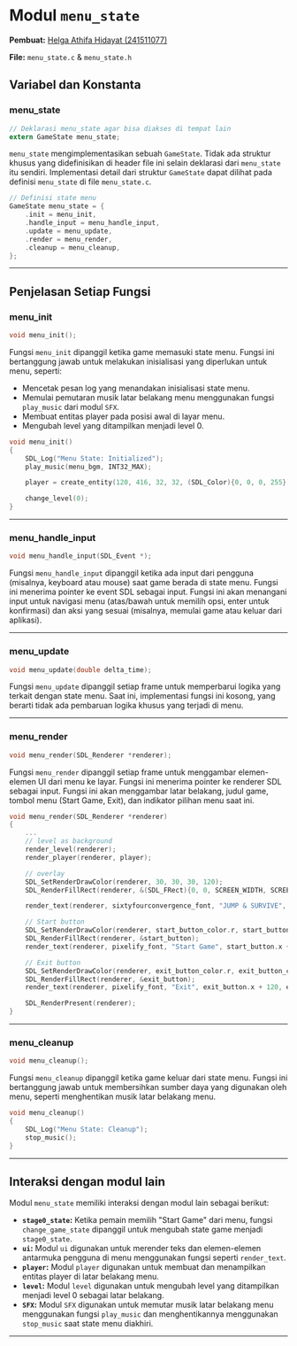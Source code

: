 # Modul `menu_state`

**Pembuat:** [Helga Athifa Hidayat (241511077)](https://github.com/helga1406)

**File:** `menu_state.c` & `menu_state.h`

## Variabel dan Konstanta

### **menu_state**

```c title="menu_state.h"
// Deklarasi menu_state agar bisa diakses di tempat lain
extern GameState menu_state;
```

`menu_state` mengimplementasikan sebuah `GameState`. Tidak ada struktur khusus yang didefinisikan di header file ini selain deklarasi dari `menu_state` itu sendiri. Implementasi detail dari struktur `GameState` dapat dilihat pada definisi `menu_state` di file `menu_state.c`.

```c title="menu_state.c"
// Definisi state menu
GameState menu_state = {
    .init = menu_init,
    .handle_input = menu_handle_input,
    .update = menu_update,
    .render = menu_render,
    .cleanup = menu_cleanup,
};
```

---

## Penjelasan Setiap Fungsi

### **menu_init**

```c title="menu_state.h"
void menu_init();
```

Fungsi `menu_init` dipanggil ketika game memasuki state menu. Fungsi ini bertanggung jawab untuk melakukan inisialisasi yang diperlukan untuk menu, seperti:

* Mencetak pesan log yang menandakan inisialisasi state menu.
* Memulai pemutaran musik latar belakang menu menggunakan fungsi `play_music` dari modul `SFX`.
* Membuat entitas player pada posisi awal di layar menu.
* Mengubah level yang ditampilkan menjadi level 0.

```c title="menu_state.c"
void menu_init()
{
    SDL_Log("Menu State: Initialized");
    play_music(menu_bgm, INT32_MAX);

    player = create_entity(120, 416, 32, 32, (SDL_Color){0, 0, 0, 255});

    change_level(0);
}
```

---

### **menu_handle_input**

```c title="menu_state.h"
void menu_handle_input(SDL_Event *);
```

Fungsi `menu_handle_input` dipanggil ketika ada input dari pengguna (misalnya, keyboard atau mouse) saat game berada di state menu. Fungsi ini menerima pointer ke event SDL sebagai input. Fungsi ini akan menangani input untuk navigasi menu (atas/bawah untuk memilih opsi, enter untuk konfirmasi) dan aksi yang sesuai (misalnya, memulai game atau keluar dari aplikasi).

---

### **menu_update**

```c title="menu_state.h"
void menu_update(double delta_time);
```

Fungsi `menu_update` dipanggil setiap frame untuk memperbarui logika yang terkait dengan state menu. Saat ini, implementasi fungsi ini kosong, yang berarti tidak ada pembaruan logika khusus yang terjadi di menu.

---

### **menu_render**

```c title="menu_state.h"
void menu_render(SDL_Renderer *renderer);
```

Fungsi `menu_render` dipanggil setiap frame untuk menggambar elemen-elemen UI dari menu ke layar. Fungsi ini menerima pointer ke renderer SDL sebagai input. Fungsi ini akan menggambar latar belakang, judul game, tombol menu (Start Game, Exit), dan indikator pilihan menu saat ini.

```c title="menu_state.c"
void menu_render(SDL_Renderer *renderer)
{
    ...
    // level as background
    render_level(renderer);
    render_player(renderer, player);

    // overlay
    SDL_SetRenderDrawColor(renderer, 30, 30, 30, 120);
    SDL_RenderFillRect(renderer, &(SDL_FRect){0, 0, SCREEN_WIDTH, SCREEN_HEIGHT});

    render_text(renderer, sixtyfourconvergence_font, "JUMP & SURVIVE", 100, 80, 1.4, title_text_color);

    // Start button
    SDL_SetRenderDrawColor(renderer, start_button_color.r, start_button_color.g, start_button_color.b, 255);
    SDL_RenderFillRect(renderer, &start_button);
    render_text(renderer, pixelify_font, "Start Game", start_button.x + 45, start_button.y + 5, 1, start_text_color);

    // Exit button
    SDL_SetRenderDrawColor(renderer, exit_button_color.r, exit_button_color.g, exit_button_color.b, 255);
    SDL_RenderFillRect(renderer, &exit_button);
    render_text(renderer, pixelify_font, "Exit", exit_button.x + 120, exit_button.y + 5, 1, exit_text_color);

    SDL_RenderPresent(renderer);
}
```

---

### **menu_cleanup**

```c title="menu_state.h"
void menu_cleanup();
```

Fungsi `menu_cleanup` dipanggil ketika game keluar dari state menu. Fungsi ini bertanggung jawab untuk membersihkan sumber daya yang digunakan oleh menu, seperti menghentikan musik latar belakang menu.

```c title="menu_state.c"
void menu_cleanup()
{
    SDL_Log("Menu State: Cleanup");
    stop_music();
}
```

---

## Interaksi dengan modul lain

Modul `menu_state` memiliki interaksi dengan modul lain sebagai berikut:

* **`stage0_state`:** Ketika pemain memilih "Start Game" dari menu, fungsi `change_game_state` dipanggil untuk mengubah state game menjadi `stage0_state`.
* **`ui`:** Modul `ui` digunakan untuk merender teks dan elemen-elemen antarmuka pengguna di menu menggunakan fungsi seperti `render_text`.
* **`player`:** Modul `player` digunakan untuk membuat dan menampilkan entitas player di latar belakang menu.
* **`level`:** Modul `level` digunakan untuk mengubah level yang ditampilkan menjadi level 0 sebagai latar belakang.
* **`SFX`:** Modul `SFX` digunakan untuk memutar musik latar belakang menu menggunakan fungsi `play_music` dan menghentikannya menggunakan `stop_music` saat state menu diakhiri.

---
